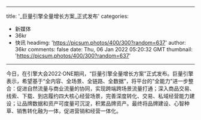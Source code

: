 
---
title: '_巨量引擎全量增长方案_正式发布'
categories: 
 - 新媒体
 - 36kr
 - 快讯
headimg: 'https://picsum.photos/400/300?random=637'
author: 36kr
comments: false
date: Thu, 06 Jan 2022 05:20:32 GMT
thumbnail: 'https://picsum.photos/400/300?random=637'
---

<div>   
今日，在引擎大会2022·ONE期间，“巨量引擎全量增长方案”正式发布。巨量引擎表示，希望基于“全内容、全场景、全链路、全数据”，将平台的“全能力”进一步整合：促进自然流量与商业流量的协同，实现跨端跨场景流量打通；深入商品交易、线索、下载、到店履约四大核心经营场景，完善深度转化、交易、私域经营能力建设；让品牌数据和资产可度量可沉淀，积累品牌资产。最终将品牌建设、心智种草、销售转化融为一体，促进营销和经营一体化。  
</div>
            